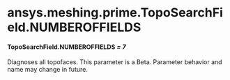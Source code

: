 # ansys.meshing.prime.TopoSearchField.NUMBEROFFIELDS

#### TopoSearchField.NUMBEROFFIELDS *= 7*

Diagnoses all topofaces.
This parameter is a Beta. Parameter behavior and name may change in future.

<!-- !! processed by numpydoc !! -->
